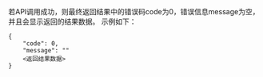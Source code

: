 若API调用成功，则最终返回结果中的错误码code为0，错误信息message为空，并且会显示返回的结果数据。
示例如下：
```
{
    "code": 0,
    "message": ""
    <返回结果数据>
}
```
